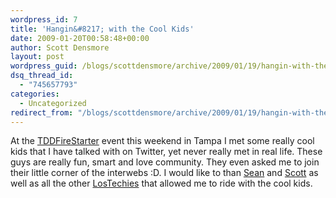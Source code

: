 ```yaml
---
wordpress_id: 7
title: 'Hangin&#8217; with the Cool Kids'
date: 2009-01-20T00:58:48+00:00
author: Scott Densmore
layout: post
wordpress_guid: /blogs/scottdensmore/archive/2009/01/19/hangin-with-the-cool-kids.aspx
dsq_thread_id:
  - "745657793"
categories:
  - Uncategorized
redirect_from: "/blogs/scottdensmore/archive/2009/01/19/hangin-with-the-cool-kids.aspx/"
---
```

<p style="clear: both">
  At the <a href="http://tddfirestarter.lostechies.com/">TDDFireStarter</a> event this weekend in Tampa I met some really cool kids that I have talked with on Twitter, yet never really met in real life. These guys are really fun, smart and love community. They even asked me to join their little corner of the interwebs :D. I would like to than <a href="http://www.lostechies.com/blogs/sean_chambers/">Sean</a> and <a href="http://www.lostechies.com/blogs/scottcreynolds/">Scott</a> as well as all the other <a href="http://www.lostechies.com">LosTechies</a> that allowed me to ride with the cool kids.
</p>

<br class='final-break' />